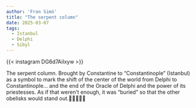```yaml
---
author: 'Fran Simó'
title: "The serpent column"
date: 2025-03-07
tags:
  - Istanbul
  - Delphi
  - Sibyl
---
```


{{< instagram DG6d7AiIxyw >}}

The serpent column. Brought by Constantine to “Constantinople” (Istanbul) as a symbol to mark the shift of the center of
the world from Delphi to Constantinople... and the end of the Oracle of Delphi and the power of its priestesses. As if
that weren't enough, it was “buried” so that the other obelisks would stand out.🤦‍♂️😳🫣😢